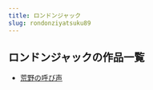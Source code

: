 ```yaml
---
title: ロンドンジャック
slug: rondonziyatsuku89
---
```


## ロンドンジャックの作品一覧

- [荒野の呼び声](huangyenohubisheng79)
